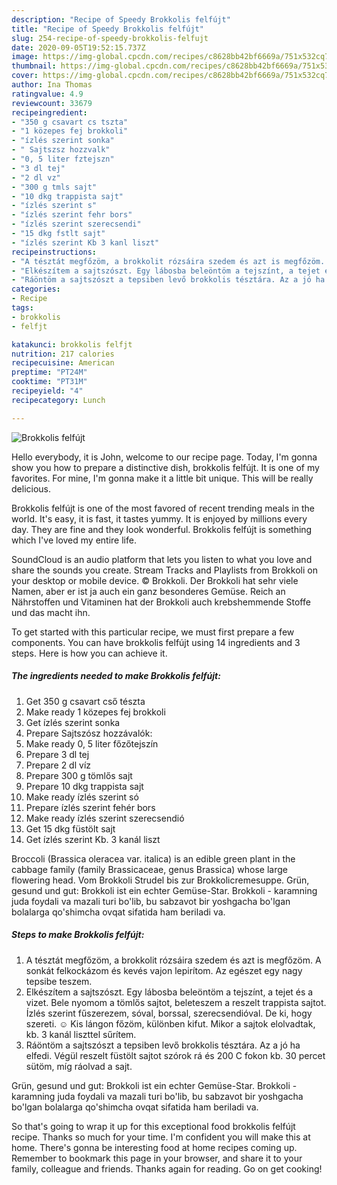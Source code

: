 ```yaml
---
description: "Recipe of Speedy Brokkolis felfújt"
title: "Recipe of Speedy Brokkolis felfújt"
slug: 254-recipe-of-speedy-brokkolis-felfujt
date: 2020-09-05T19:52:15.737Z
image: https://img-global.cpcdn.com/recipes/c8628bb42bf6669a/751x532cq70/brokkolis-felfujt-recept-foto.jpg
thumbnail: https://img-global.cpcdn.com/recipes/c8628bb42bf6669a/751x532cq70/brokkolis-felfujt-recept-foto.jpg
cover: https://img-global.cpcdn.com/recipes/c8628bb42bf6669a/751x532cq70/brokkolis-felfujt-recept-foto.jpg
author: Ina Thomas
ratingvalue: 4.9
reviewcount: 33679
recipeingredient:
- "350 g csavart cs tszta"
- "1 közepes fej brokkoli"
- "ízlés szerint sonka"
- " Sajtszsz hozzvalk"
- "0, 5 liter fztejszn"
- "3 dl tej"
- "2 dl vz"
- "300 g tmls sajt"
- "10 dkg trappista sajt"
- "ízlés szerint s"
- "ízlés szerint fehr bors"
- "ízlés szerint szerecsendi"
- "15 dkg fstlt sajt"
- "ízlés szerint Kb 3 kanl liszt"
recipeinstructions:
- "A tésztát megfőzöm, a brokkolit rózsáira szedem és azt is megfőzöm. A sonkát felkockázom és kevés vajon lepirítom. Az egészet egy nagy tepsibe teszem."
- "Elkészítem a sajtszószt. Egy lábosba beleöntöm a tejszínt, a tejet és a vizet. Bele nyomom a tömlős sajtot, beleteszem a reszelt trappista sajtot. Ízlés szerint fűszerezem, sóval, borssal, szerecsendióval. De ki, hogy szereti. ☺️ Kis lángon főzöm, különben kifut. Mikor a sajtok elolvadtak, kb. 3 kanál liszttel sűrítem."
- "Ráöntöm a sajtszószt a tepsiben levő brokkolis tésztára. Az a jó ha elfedi. Végül reszelt füstölt sajtot szórok rá és 200 C fokon kb. 30 percet sütöm, míg ráolvad a sajt."
categories:
- Recipe
tags:
- brokkolis
- felfjt

katakunci: brokkolis felfjt 
nutrition: 217 calories
recipecuisine: American
preptime: "PT24M"
cooktime: "PT31M"
recipeyield: "4"
recipecategory: Lunch

---
```



![Brokkolis felfújt](https://img-global.cpcdn.com/recipes/c8628bb42bf6669a/751x532cq70/brokkolis-felfujt-recept-foto.jpg)

Hello everybody, it is John, welcome to our recipe page. Today, I'm gonna show you how to prepare a distinctive dish, brokkolis felfújt. It is one of my favorites. For mine, I'm gonna make it a little bit unique. This will be really delicious.

Brokkolis felfújt is one of the most favored of recent trending meals in the world. It's easy, it is fast, it tastes yummy. It is enjoyed by millions every day. They are fine and they look wonderful. Brokkolis felfújt is something which I've loved my entire life.

SoundCloud is an audio platform that lets you listen to what you love and share the sounds you create. Stream Tracks and Playlists from Brokkoli on your desktop or mobile device. © Brokkoli. Der Brokkoli hat sehr viele Namen, aber er ist ja auch ein ganz besonderes Gemüse. Reich an Nährstoffen und Vitaminen hat der Brokkoli auch krebshemmende Stoffe und das macht ihn.


To get started with this particular recipe, we must first prepare a few components. You can have brokkolis felfújt using 14 ingredients and 3 steps. Here is how you can achieve it.

<!--inarticleads1-->

##### The ingredients needed to make Brokkolis felfújt:

1. Get 350 g csavart cső tészta
1. Make ready 1 közepes fej brokkoli
1. Get ízlés szerint sonka
1. Prepare  Sajtszósz hozzávalók:
1. Make ready 0, 5 liter főzőtejszín
1. Prepare 3 dl tej
1. Prepare 2 dl víz
1. Prepare 300 g tömlős sajt
1. Prepare 10 dkg trappista sajt
1. Make ready ízlés szerint só
1. Prepare ízlés szerint fehér bors
1. Make ready ízlés szerint szerecsendió
1. Get 15 dkg füstölt sajt
1. Get ízlés szerint Kb. 3 kanál liszt


Broccoli (Brassica oleracea var. italica) is an edible green plant in the cabbage family (family Brassicaceae, genus Brassica) whose large flowering head. Vom Brokkoli Strudel bis zur Brokkolicremesuppe. Grün, gesund und gut: Brokkoli ist ein echter Gemüse-Star. Brokkoli - karamning juda foydali va mazali turi bo&#39;lib, bu sabzavot bir yoshgacha bo&#39;lgan bolalarga qo&#39;shimcha ovqat sifatida ham beriladi va. 

<!--inarticleads2-->

##### Steps to make Brokkolis felfújt:

1. A tésztát megfőzöm, a brokkolit rózsáira szedem és azt is megfőzöm. A sonkát felkockázom és kevés vajon lepirítom. Az egészet egy nagy tepsibe teszem.
1. Elkészítem a sajtszószt. Egy lábosba beleöntöm a tejszínt, a tejet és a vizet. Bele nyomom a tömlős sajtot, beleteszem a reszelt trappista sajtot. Ízlés szerint fűszerezem, sóval, borssal, szerecsendióval. De ki, hogy szereti. ☺️ Kis lángon főzöm, különben kifut. Mikor a sajtok elolvadtak, kb. 3 kanál liszttel sűrítem.
1. Ráöntöm a sajtszószt a tepsiben levő brokkolis tésztára. Az a jó ha elfedi. Végül reszelt füstölt sajtot szórok rá és 200 C fokon kb. 30 percet sütöm, míg ráolvad a sajt.


Grün, gesund und gut: Brokkoli ist ein echter Gemüse-Star. Brokkoli - karamning juda foydali va mazali turi bo&#39;lib, bu sabzavot bir yoshgacha bo&#39;lgan bolalarga qo&#39;shimcha ovqat sifatida ham beriladi va. 

So that's going to wrap it up for this exceptional food brokkolis felfújt recipe. Thanks so much for your time. I'm confident you will make this at home. There's gonna be interesting food at home recipes coming up. Remember to bookmark this page in your browser, and share it to your family, colleague and friends. Thanks again for reading. Go on get cooking!

